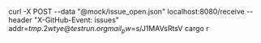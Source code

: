 curl -X POST --data "@mock/issue_open.json" localhost:8080/receive --header "X-GitHub-Event: issues"
addr=$tmp.2wtye@testrun.org mail_pw=$s/J1MAVsRtsV cargo r   